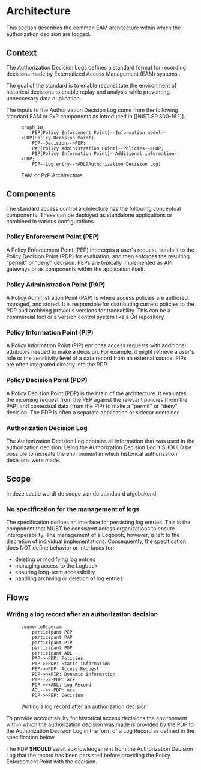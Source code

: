 # Architecture

This section describes the common EAM architecture within which the authorization decision are logged.

## Context

The Authorization Decision Logs defines a standard format for recording decisions made by Externalized Access Management (EAM) systems .

The goal of the standard is to enable reconstitute the environment of historical decisions to enable replay and analysis while preventing unneccesary data duplication.

The inputs to the Authorization Decision Log come from the following standard EAM or PxP components as introduced in [[NIST.SP.800-162]].

<figure>

```mermaid
graph TD;
    PEP[Policy Enforcement Point]--Information model-->PDP[Policy Decision Point];
    PDP--Decision-->PEP;
    PAP[Policy Administration Point]--Policies-->PDP;
    PIP[Policy Information Point]--Additional information-->PDP;
    PDP--Log entry-->ADL[Authorization Decision Log]
```
<figcaption>EAM or PxP Architecture</figcaption>
</figure>

## Components

The standard access control architecture has the following conceptual components. These can be deployed as standalone applications or combined in various configurations.

### Policy Enforcement Point (PEP)

A Policy Enforcement Point (PEP) intercepts a user's request, sends it to the Policy Decision Point (PDP) for evaluation, and then enforces the resulting "permit" or "deny" decision. PEPs are typically implemented as API gateways or as components within the application itself.

### Policy Administration Point (PAP)

A Policy Administration Point (PAP) is where access policies are authored, managed, and stored. It is responsible for distributing current policies to the PDP and archiving previous versions for traceability. This can be a commercial tool or a version control system like a Git repository.

### Policy Information Point (PIP)

A Policy Information Point (PIP) enriches access requests with additional attributes needed to make a decision. For example, it might retrieve a user's role or the sensitivity level of a data record from an external source. PIPs are often integrated directly into the PDP.

### Policy Decision Point (PDP)

A Policy Decision Point (PDP) is the brain of the architecture. It evaluates the incoming request from the PEP against the relevant policies (from the PAP) and contextual data (from the PIP) to make a "permit" or "deny" decision. The PDP is often a separate application or sidecar container.

### Authorization Decision Log

The Authorization Decision Log contains all information that was used in the authorization decision. Using the Authorization Decision Log it SHOULD be possible to recreate the environment in which historical authorization decisions were made.  


## Scope

In deze sectie wordt de scope van de standaard afgebakend.

### No specification for the management of logs
The specification defines an interface for persisting log entries. This is the component that MUST be consistent across organizations to ensure interoperability. The management of a Logbook, however, is left to the discretion of individual implementations.
Consequently, the specification does NOT define behavior or interfaces for:
- deleting or modifying log entries
- managing access to the Logbook
- ensuring long-term accessibility
- handling archiving or deletion of log entries

## Flows

### Writing a log record after an authorization decision

<figure>

```mermaid
sequenceDiagram
    participant PEP
    participant PAP
    participant PIP
    participant PDP
    participant ADL
    PAP->>PDP: Policies
    PIP->>PDP: Static information
    PEP->>PDP: Access Request
    PDP->>+PIP: Dynamic information
    PIP-->>-PDP: ack
    PDP->>+ADL: Log Record
    ADL-->>-PDP: ack
    PDP->>PEP: Decision
```

<figcaption>Writing a log record after an authorization decision</figcaption>
</figure>

To provide accountability for historical access decisions the environment within which the authorization decision was made is provided by the PDP to the Authorization Decision Log in the form of a Log Record as defined in the specification below. 

The PDP **SHOULD** await acknowledgement from the Authorization Decision Log that the record has been persisted before providing the Policy Enforcement Point with the decision.